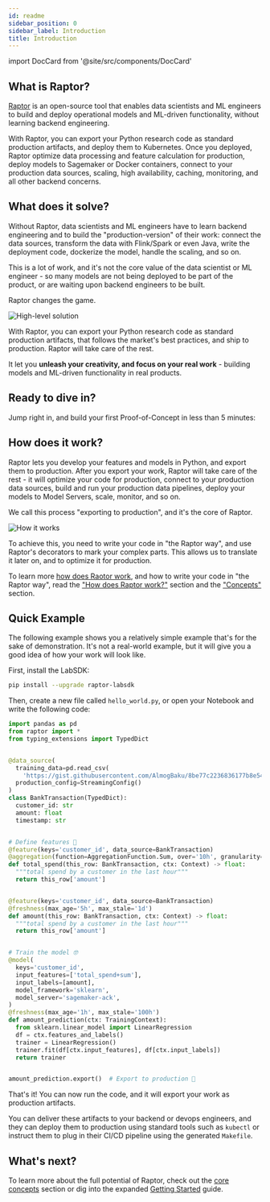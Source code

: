 ```yaml
---
id: readme
sidebar_position: 0
sidebar_label: Introduction
title: Introduction
---
```

import DocCard from '@site/src/components/DocCard'

## What is Raptor?

[Raptor](https://github.com/raptor-ml/raptor) is an open-source tool that enables data scientists and ML engineers to
build and deploy operational models and ML-driven functionality, without learning backend engineering.

With Raptor, you can export your Python research code as standard production artifacts, and deploy them to Kubernetes.
Once you deployed, Raptor optimize data processing and feature calculation for production, deploy models to Sagemaker or
Docker containers, connect to your production data sources, scaling, high availability, caching, monitoring, and all
other backend concerns.

## What does it solve?

Without Raptor, data scientists and ML engineers have to learn backend engineering and to build the "production-version"
of their work: connect the data sources, transform the data with Flink/Spark or even Java, write the deployment code,
dockerize the model, handle the scaling, and so on.

This is a lot of work, and it's not the core value of the data scientist or ML engineer - so many models are not being
deployed to be part of the product, or are waiting upon backend engineers to be built.

Raptor changes the game.

![High-level solution](pathname:///img/simplified-high-level.png)

With Raptor, you can export your Python research code as standard production artifacts, that follows the market's best
practices, and ship to production. Raptor will take care of the rest.

It let you **unleash your creativity, and focus on your real work** - building models and ML-driven functionality in
real
products.

## Ready to dive in?

Jump right in, and build your first Proof-of-Concept in less than 5 minutes:

<div class="row">
  <div class="col col--6">
    <DocCard docId="docs/getting-started-ipynb" />
  </div>
  <div class="col col--6">
    <DocCard docId="docs/concepts/README" />
  </div>
</div>

## How does it work?

Raptor lets you develop your features and models in Python, and export them to production. After you export your work,
Raptor will take care of the rest - it will optimize your code for production, connect to your production data sources,
build and run your production data pipelines, deploy your models to Model Servers, scale, monitor, and so on.

We call this process "exporting to production", and it's the core of Raptor.

![How it works](pathname:///assets/feature-def.png)

To achieve this, you need to write your code in "the Raptor way", and use Raptor's decorators to mark your complex
parts. This allows us to translate it later on, and to optimize it for production.

To learn more [how does Raotor work](/reference/how-does-raptor-work), and how to write your code in "the Raptor way",
read the ["How does Raptor work?"](/reference/how-does-raptor-work) section and the ["Concepts"](/docs/concepts/)
section.

## Quick Example

The following example shows you a relatively simple example that's for the sake of demonstration. It's not a real-world
example, but it will give you a good idea of how your work will look like.

First, install the LabSDK:

```bash
pip install --upgrade raptor-labsdk
```

Then, create a new file called `hello_world.py`, or open your Notebook and write the following code:

```python showLineNumbers
import pandas as pd
from raptor import *
from typing_extensions import TypedDict


@data_source(
  training_data=pd.read_csv(
    'https://gist.githubusercontent.com/AlmogBaku/8be77c2236836177b8e54fa8217411f2/raw/hello_world_transactions.csv'),
  production_config=StreamingConfig()
)
class BankTransaction(TypedDict):
  customer_id: str
  amount: float
  timestamp: str


# Define features 🧪
@feature(keys='customer_id', data_source=BankTransaction)
@aggregation(function=AggregationFunction.Sum, over='10h', granularity='1h')
def total_spend(this_row: BankTransaction, ctx: Context) -> float:
  """total spend by a customer in the last hour"""
  return this_row['amount']


@feature(keys='customer_id', data_source=BankTransaction)
@freshness(max_age='5h', max_stale='1d')
def amount(this_row: BankTransaction, ctx: Context) -> float:
  """total spend by a customer in the last hour"""
  return this_row['amount']


# Train the model 🤓
@model(
  keys='customer_id',
  input_features=['total_spend+sum'],
  input_labels=[amount],
  model_framework='sklearn',
  model_server='sagemaker-ack',
)
@freshness(max_age='1h', max_stale='100h')
def amount_prediction(ctx: TrainingContext):
  from sklearn.linear_model import LinearRegression
  df = ctx.features_and_labels()
  trainer = LinearRegression()
  trainer.fit(df[ctx.input_features], df[ctx.input_labels])
  return trainer


amount_prediction.export()  # Export to production 🎉
```

That's it! You can now run the code, and it will export your work as production artifacts.

You can deliver these artifacts to your backend or devops engineers, and they can deploy them to production using
standard tools such as `kubectl` or instruct them to plug in their CI/CD pipeline using the generated `Makefile`.

## What's next?

To learn more about the full potential of Raptor, check out the [core concepts](/docs/concepts/) section or dig into the
expanded [Getting Started](docs/getting-started-ipynb) guide.